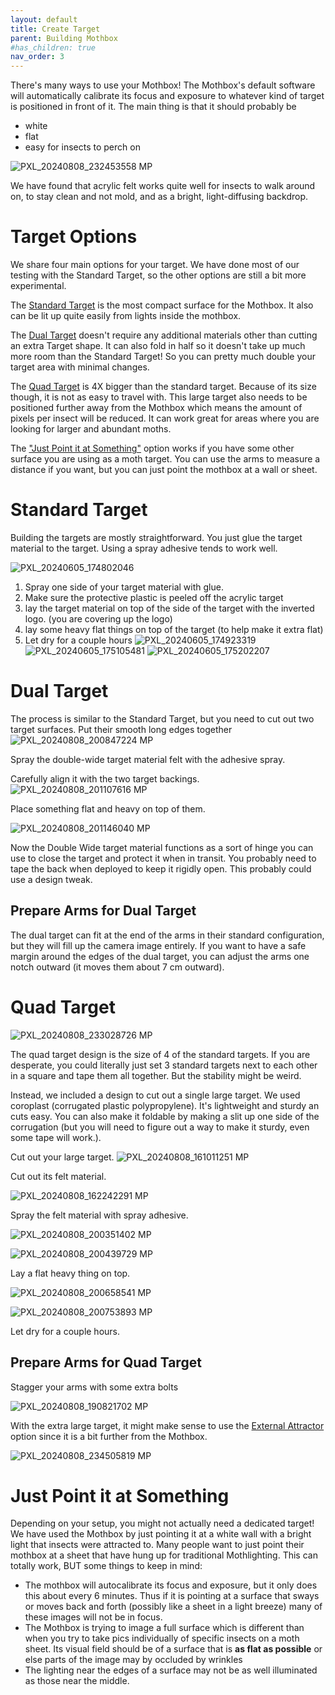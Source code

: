 ```yaml
---
layout: default
title: Create Target
parent: Building Mothbox
#has_children: true
nav_order: 3
---
```


There's many ways to use your Mothbox! The Mothbox's default software will automatically calibrate its focus and exposure to whatever kind of target is positioned in front of it. The main thing is that it should probably be 
* white
* flat
* easy for insects to perch on

![PXL_20240808_232453558 MP](https://github.com/user-attachments/assets/1d23e170-a371-4cf1-be4c-54380ec98b32)

We have found that acrylic felt works quite well for insects to walk around on, to stay clean and not mold, and as a bright, light-diffusing backdrop.

# Target Options
We share four main options for your target. We have done most of our testing with the Standard Target, so the other options are still a bit more experimental.

The [Standard Target](https://digital-naturalism-laboratories.github.io/Mothbox/docs/building/target/#standard-target) is the most compact surface for the Mothbox. It also can be lit up quite easily from lights inside the mothbox.

The [Dual Target](https://digital-naturalism-laboratories.github.io/Mothbox/docs/building/target/dual-target) doesn't require any additional materials other than cutting an extra Target shape. It can also fold in half so it doesn't take up much more room than the Standard Target! So you can pretty much double your target area with minimal changes.

The [Quad Target](https://digital-naturalism-laboratories.github.io/Mothbox/docs/building/target/#quad-target) is 4X bigger than the standard target. Because of its size though, it is not as easy to travel with. This large target also needs to be positioned further away from the Mothbox which means the amount of pixels per insect will be reduced. It can work great for areas where you are looking for larger and abundant moths.

The ["Just Point it at Something"](https://digital-naturalism-laboratories.github.io/Mothbox/docs/building/target/#just-point-it-at-something) option works if you have some other surface you are using as a moth target. You can use the arms to measure a distance if you want, but you can just point the mothbox at a wall or sheet. 

# Standard Target
Building the targets are mostly straightforward. You just glue the target material to the target. Using a spray adhesive tends to work well.

![PXL_20240605_174802046](https://github.com/Digital-Naturalism-Laboratories/Mothbox/assets/742627/ea61f40c-5ea4-4bf2-8fe0-a64c5c07ff12)

1. Spray one side of your target material with glue.
2. Make sure the protective plastic is peeled off the acrylic target
3. lay the target material on top of the side of the target with the inverted logo. (you are covering up the logo)
4. lay some heavy flat things on top of the target (to help make it extra flat)
5. Let dry for a couple hours
![PXL_20240605_174923319](https://github.com/Digital-Naturalism-Laboratories/Mothbox/assets/742627/875787dc-a04e-48f9-bcfd-3bf0bbc48ab2)
![PXL_20240605_175105481](https://github.com/Digital-Naturalism-Laboratories/Mothbox/assets/742627/a4e28b7a-9025-40a6-b88d-fa97ab59ca4c)
![PXL_20240605_175202207](https://github.com/Digital-Naturalism-Laboratories/Mothbox/assets/742627/8e305978-7c5c-48d0-9901-689ad7a3c699)



# Dual Target
The process is similar to the Standard Target, but you need to cut out two target surfaces. Put their smooth long edges together
![PXL_20240808_200847224 MP](https://github.com/user-attachments/assets/0d586e19-35d7-4464-9675-6699b808b38a)

Spray the double-wide target material felt with the adhesive spray.

Carefully align it with the two target backings.
![PXL_20240808_201107616 MP](https://github.com/user-attachments/assets/4aca9501-1ab6-4edb-8991-1358e2082896)

Place something flat and heavy on top of them.

![PXL_20240808_201146040 MP](https://github.com/user-attachments/assets/cd41611a-f291-4487-97a8-2300885f11e8)

Now the Double Wide target material functions as a sort of hinge you can use to close the target and protect it when in transit. You probably need to tape the back when deployed to keep it rigidly open. This probably could use a design tweak.

## Prepare Arms for Dual Target

The dual target can fit at the end of the arms in their standard configuration, but they will fill up the camera image entirely. If you want to have a safe margin around the edges of the dual target, you can adjust the arms one notch outward (it moves them about 7 cm outward).



# Quad Target
![PXL_20240808_233028726 MP](https://github.com/user-attachments/assets/7841afdd-23c8-4bab-b746-9db37406b0d7)

The quad target design is the size of 4 of the standard targets. If you are desperate, you could literally just set 3 standard targets next to each other in a square and tape them all together.
But the stability might be weird.

Instead, we included a design to cut out a single large target. We used coroplast (corrugated plastic polypropylene). It's lightweight and sturdy an cuts easy. You can also make it foldable by making a slit up one side of the corrugation (but you will need to figure out a way to make it sturdy, even some tape will work.).

Cut out your large target.
![PXL_20240808_161011251 MP](https://github.com/user-attachments/assets/9d5aabc8-1480-4b53-ae20-b624723b658e)


Cut out its felt material.

![PXL_20240808_162242291 MP](https://github.com/user-attachments/assets/02d15a9e-e45c-4bbe-a3f1-a4205da23fef)

Spray the felt material with spray adhesive.

![PXL_20240808_200351402 MP](https://github.com/user-attachments/assets/f377503a-b493-43ed-92b0-b4b5f73738f7)

![PXL_20240808_200439729 MP](https://github.com/user-attachments/assets/01d95ee1-fe90-40a2-98fd-8f5f85dca858)

Lay a flat heavy thing on top.

![PXL_20240808_200658541 MP](https://github.com/user-attachments/assets/901684b4-4fd0-4187-97cc-a2a40a1a8307)

![PXL_20240808_200753893 MP](https://github.com/user-attachments/assets/d85c7ee8-2566-4d7e-bdfa-b66fa2d32224)

Let dry for a couple hours.

## Prepare Arms for Quad Target
Stagger your arms with some extra bolts

![PXL_20240808_190821702 MP](https://github.com/user-attachments/assets/f19342e9-dcbc-4e7d-9e46-a8dbcc1a8a9c)


With the extra large target, it might make sense to use the [External Attractor](https://github.com/Digital-Naturalism-Laboratories/Mothbox/blob/main/docs/docs/building/attractor.md#prepare-the-external-light) option since it is a bit further from the Mothbox.

![PXL_20240808_234505819 MP](https://github.com/user-attachments/assets/73cfe1a2-d806-464a-8457-4ce2aab00369)


# Just Point it at Something
Depending on your setup, you might not actually need a dedicated target! We have used the Mothbox by just pointing it at a white wall with a bright light that insects were attracted to. Many people want to just point their mothbox at a sheet that have hung up for traditional Mothlighting. This can totally work, BUT some things to keep in mind:
* The mothbox will autocalibrate its focus and exposure, but it only does this about every 6 minutes. Thus if it is pointing at a surface that sways or moves back and forth (possibly like a sheet in a light breeze) many of these images will not be in focus.
* The Mothbox is trying to image a full surface which is different than when you try to take pics individually of specific insects on a moth sheet. Its visual field should be of a surface that is **as flat as possible** or else parts of the image may by occluded by wrinkles
* The lighting near the edges of a surface may not be as well illuminated as those near the middle.
